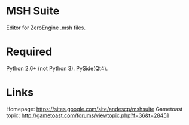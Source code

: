 MSH Suite
========

Editor for ZeroEngine .msh files.

Required
========

Python 2.6+ (not Python 3).
PySide(Qt4).

Links
========

Homepage: https://sites.google.com/site/andescp/mshsuite
Gametoast topic: http://gametoast.com/forums/viewtopic.php?f=36&t=28451